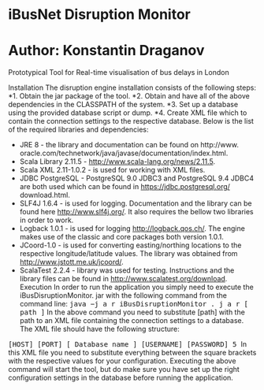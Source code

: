 iBusNet Disruption Monitor
===========

Author: Konstantin Draganov
===========

Prototypical Tool for Real-time visualisation of bus delays in London

Installation
The disruption engine installation consists of the following steps:
*1. Obtain the jar package of the tool.
*2. Obtain and have all of the above dependencies in the CLASSPATH of
the system.
*3. Set up a database using the provided database script or dump.
*4. Create XML file which to contain the connection settings to the respective
database.
Below is the list of the required libraries and dependencies:
* JRE 8 - the library and documentation can be found on http://www.
oracle.com/technetwork/java/javase/documentation/index.html.
* Scala Library 2.11.5 - http://www.scala-lang.org/news/2.11.5.
* Scala XML 2.11-1.0.2 - is used for working with XML files.
* JDBC PostgreSQL - PostgreSQL 9.0 JDBC3 and PostgreSQL 9.4 JDBC4
are both used which can be found in https://jdbc.postgresql.org/
download.html.
* SLF4J 1.6.4 - is used for logging. Documentation and the library can
be found here http://www.slf4j.org/. It also requires the bellow two
libraries in order to work.
* Logback 1.0.1 - is used for logging http://logback.qos.ch/. The engine
makes use of the classic and core packages both version 1.0.1.
* JCoord-1.0 - is used for converting easting/northing locations to the
respective longitude/latitude values. The library was obtained from
http://www.jstott.me.uk/jcoord/.
* ScalaTest 2.2.4 - library was used for testing. Instructions and the library
files can be found in http://www.scalatest.org/download.
Execution
In order to run the application you simply need to execute the iBusDisruptionMonitor.
jar with the following command from the command line:
<tt>java −j a r iBusDisruptionMonitor . j a r [ path ]</tt>
In the above command you need to substitute [path] with the path to an XML
file containing the connection settings to a database. The XML file should
have the following structure:
<tt>
<?xml version=” 1 . 0 ” encoding=”UTF−8” ?>
<connection>
<host>[HOST]</ host>
<port>[PORT]</ port>
<database>[ Database name ]</ database>
<user>[USERNAME]</ user>
<password>[PASSWORD]</password>
<maxPoolSize>5</maxPoolSize>
</ connection>
</tt>
In this XML file you need to substitute everything between the square brackets
with the respective values for your configuration.
Executing the above command will start the tool, but do make sure you
have set up the right configuration settings in the database before running the
application.